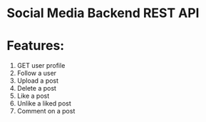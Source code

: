 ﻿# Social Media Backend REST API 
# Features:
  1. GET  user profile 
  2. Follow a user 
  3. Upload a post 
  4. Delete a post 
  5. Like a post 
  6. Unlike a liked post
  7. Comment on a post
